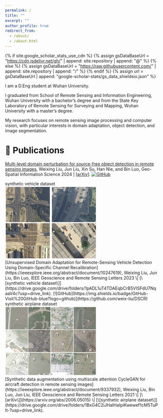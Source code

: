 ```yaml
---
permalink: /
title: ""
excerpt: ""
author_profile: true
redirect_from: 
  - /about/
  - /about.html
---
```


{% if site.google_scholar_stats_use_cdn %}
{% assign gsDataBaseUrl = "https://cdn.jsdelivr.net/gh/" | append: site.repository | append: "@" %}
{% else %}
{% assign gsDataBaseUrl = "https://raw.githubusercontent.com/" | append: site.repository | append: "/" %}
{% endif %}
{% assign url = gsDataBaseUrl | append: "google-scholar-stats/gs_data_shieldsio.json" %}

<span class='anchor' id='about-me'></span>

I am a D.Eng student at Wuhan University. 

I graduated from School of Remote Sensing and Information Engineering, Wuhan University with a bachelor’s degree and from the State Key Laboratory of Remote Sensing for Surveying and Mapping, Wuhan University with a master’s degree.

My research focuses on remote sensing image processing and computer vision, with particular interests in domain adaptation, object detection, and image segmentation.

# 📝 Publications

[Multi-level domain perturbation for source-free object detection in remote sensing images](https://www.tandfonline.com/doi/full/10.1080/10095020.2024.2378920), Weixing Liu, Jun Liu, Xin Su, Han Nie, and Bin Luo, Geo-Spatial Information Science 2024 \| [\[arXiv\]](https://arxiv.org/abs/2401.17916). [![GitHub](https://img.shields.io/badge/GitHub-Visit%20GitHub-blue?logo=github)](https://github.com/weix-liu/AFSP)

<div class='paper-box'><div class='paper-box-image'><div><div class="badge">synthetic vehicle dataset</div><img src='images/vehicle.png' alt="sym" width="300"></div></div>
<div class='paper-box-text' markdown="1">
[Unsupervised Domain Adaptation for Remote-Sensing Vehicle Detection Using Domain-Specific Channel Recalibration](https://ieeexplore.ieee.org/abstract/document/10247619), Weixing Liu, Jun Liu, Bin Luo, IEEE Geoscience and Remote Sensing Letters 2023 \| [\[synthetic vehicle dataset\]](https://drive.google.com/drive/folders/1pADL1uT4TDAEqbCrB5VISFdU7NqaaV4c?usp=drive_link). [![GitHub](https://img.shields.io/badge/GitHub-Visit%20GitHub-blue?logo=github)](https://github.com/weix-liu/DSCR)
</div>
</div>

<div class='paper-box'><div class='paper-box-image'><div><div class="badge">synthetic airplane dataset</div><img src='images/airplane.png' alt="sym" width="300"></div></div>
<div class='paper-box-text' markdown="1">
[Synthetic data augmentation using multiscale attention CycleGAN for aircraft detection in remote sensing images](https://ieeexplore.ieee.org/abstract/document/9337932), Weixing Liu, Bin Luo, Jun Liu, IEEE Geoscience and Remote Sensing Letters 2021 \| [\[arXiv\]](https://arxiv.org/abs/2006.05015) \| [\[synthetic airplane dataset\]](https://drive.google.com/drive/folders/1BxG4C2iJHaIHaIpiKwewef1cM5TuPIt-?usp=drive_link).
</div>
</div>






